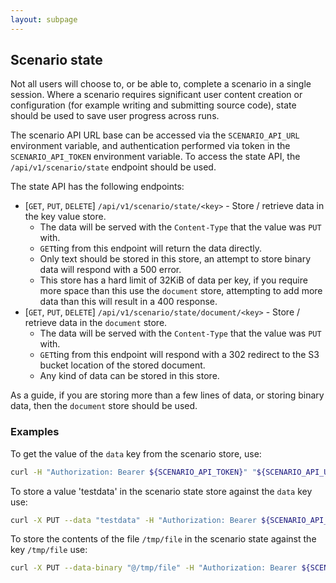 ```yaml
---
layout: subpage
---
```


## Scenario state

Not all users will choose to, or be able to, complete a scenario in a single session. Where a scenario requires significant user content creation or configuration (for example writing and submitting source code), state should be used to save user progress across runs.

The scenario API URL base can be accessed via the `SCENARIO_API_URL` environment variable, and authentication performed via token in the `SCENARIO_API_TOKEN` environment variable. To access the state API, the `/api/v1/scenario/state` endpoint should be used.

The state API has the following endpoints:
* [`GET`, `PUT`, `DELETE`] `/api/v1/scenario/state/<key>` - Store / retrieve data in the key value store.
  * The data will be served with the `Content-Type` that the value was `PUT` with.
  * `GET`ting from this endpoint will return the data directly.
  * Only text should be stored in this store, an attempt to store binary data will respond with a 500 error.
  * This store has a hard limit of 32KiB of data per key, if you require more space than this use the `document` store, attempting to add more data than this will result in a 400 response.
* [`GET`, `PUT`, `DELETE`] `/api/v1/scenario/state/document/<key>` - Store / retrieve data in the `document` store.
  * The data will be served with the `Content-Type` that the value was `PUT` with.
  * `GET`ting from this endpoint will respond with a 302 redirect to the S3 bucket location of the stored document.
  * Any kind of data can be stored in this store.

As a guide, if you are storing more than a few lines of data, or storing binary data, then the `document` store should be used.

### Examples
To get the value of the `data` key from the scenario store, use:
```sh
curl -H "Authorization: Bearer ${SCENARIO_API_TOKEN}" "${SCENARIO_API_URL}/api/v1/scenario/state/data"
```

To store a value 'testdata' in the scenario state store against the `data` key use:
```sh
curl -X PUT --data "testdata" -H "Authorization: Bearer ${SCENARIO_API_TOKEN}" "${SCENARIO_API_URL}/api/v1/scenario/state/data"
```

To store the contents of the file `/tmp/file` in the scenario state against the key `/tmp/file` use:
```sh
curl -X PUT --data-binary "@/tmp/file" -H "Authorization: Bearer ${SCENARIO_API_TOKEN}" "${SCENARIO_API_URL}/api/v1/scenario/state/document/tmp/file"
```
